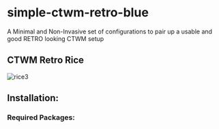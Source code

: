 # simple-ctwm-retro-blue
A Minimal and Non-Invasive set of configurations to pair up a usable and good RETRO looking CTWM setup

## CTWM Retro Rice
![rice3](https://github.com/user-attachments/assets/dbe545d2-15f0-4477-9e4b-0ee2dbef204c)

## Installation:
### Required Packages:

